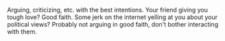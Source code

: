 Arguing, criticizing, etc. with the best intentions. Your friend giving you tough love? Good faith. Some jerk on the internet yelling at you about your political views? Probably not arguing in good faith, don't bother interacting with them.

